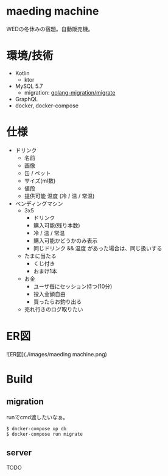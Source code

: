 # maeding machine

WEDの冬休みの宿題。自動販売機。

# 環境/技術

- Kotlin
	- ktor
- MySQL 5.7
	- migration: [golang-migration/migrate](https://github.com/golang-migrate/migrate)
- GraphQL
- docker, docker-compose

# 仕様

- ドリンク
	- 名前
	- 画像
	- 缶 / ペット
	- サイズ(ml数)
	- 値段
	- 提供可能 温度  (冷 / 温 / 常温)
- ベンディングマシン
	- 3x5
		- ドリンク
		- 購入可能(残り本数)
		- 冷 / 温 / 常温
		- 購入可能かどうかのみ表示
		- 同じドリンク && 温度 があった場合は、同じ扱いする
	- たまに当たる
		- くじ付き
		- おまけ1本
	- お金
		- ユーザ毎にセッション持つ(10分)
		- 投入金額自由
		- 買ったらお釣り出る
	- 売れ行きのログ取りたい

# ER図

![ER図](./images/maeding machine.png)

# Build

## migration

runでcmd渡したいなぁ。

```
$ docker-compose up db
$ docker-compose run migrate
```

## server


TODO